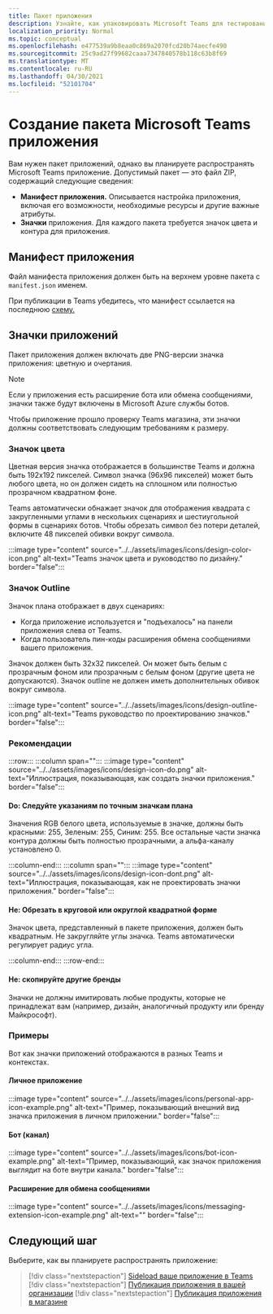 ```yaml
---
title: Пакет приложения
description: Узнайте, как упаковировать Microsoft Teams для тестирования, загрузки и публикации в магазине.
localization_priority: Normal
ms.topic: conceptual
ms.openlocfilehash: e477539a9b8eaa0c869a2070fcd20b74aecfe490
ms.sourcegitcommit: 25c9ad27f99682caaa7347840578b118c63b8f69
ms.translationtype: MT
ms.contentlocale: ru-RU
ms.lasthandoff: 04/30/2021
ms.locfileid: "52101704"
---
```

# <a name="create-a-microsoft-teams-app-package"></a>Создание пакета Microsoft Teams приложения

Вам нужен пакет приложений, однако вы планируете распространять Microsoft Teams приложение. Допустимый пакет — это файл ZIP, содержащий следующие сведения:

* **Манифест приложения.** Описывается настройка приложения, включая его возможности, необходимые ресурсы и другие важные атрибуты.
* **Значки** приложения. Для каждого пакета требуется значок цвета и контура для приложения.

## <a name="app-manifest"></a>Манифест приложения

Файл манифеста приложения должен быть на верхнем уровне пакета с `manifest.json` именем. 

При публикации в Teams убедитесь, что манифест ссылается на последнюю [схему.](~/resources/schema/manifest-schema.md)

## <a name="app-icons"></a>Значки приложений

Пакет приложения должен включать две PNG-версии значка приложения: цветную и очертания.

> [!Note]
> Если у приложения есть расширение бота или обмена сообщениями, значки также будут включены в Microsoft Azure службы ботов.

Чтобы приложение прошло проверку Teams магазина, эти значки должны соответствовать следующим требованиям к размеру.

### <a name="color-icon"></a>Значок цвета

Цветная версия значка отображается в большинстве Teams и должна быть 192x192 пикселей. Символ значка (96x96 пикселей) может быть любого цвета, но он должен сидеть на сплошном или полностью прозрачном квадратном фоне.

Teams автоматически обнажает значок для отображения квадрата с закругленными углами в нескольких сценариях и шестиугольной формы в сценариях ботов. Чтобы обрезать символ без потери деталей, включите 48 пикселей обивки вокруг символа.

:::image type="content" source="../../assets/images/icons/design-color-icon.png" alt-text="Teams значок цвета и руководство по дизайну." border="false":::

### <a name="outline-icon"></a>Значок Outline

Значок плана отображает в двух сценариях:

* Когда приложение используется и "подъехалось" на панели приложения слева от Teams.
* Когда пользователь пин-коды расширения обмена сообщениями вашего приложения.

Значок должен быть 32x32 пикселей. Он может быть белым с прозрачным фоном или прозрачным с белым фоном (другие цвета не допускаются). Значок outline не должен иметь дополнительных обивок вокруг символа.

:::image type="content" source="../../assets/images/icons/design-outline-icon.png" alt-text="Teams руководство по проектированию значков." border="false":::

### <a name="best-practices"></a>Рекомендации

:::row:::
   :::column span="":::
:::image type="content" source="../../assets/images/icons/design-icon-do.png" alt-text="Иллюстрация, показывающая, как создать значки приложения." border="false":::

#### <a name="do-follow-the-precise-outline-icon-guidelines"></a>Do: Следуйте указаниям по точным значкам плана

Значения RGB белого цвета, используемые в значке, должны быть красными: 255, Зеленым: 255, Синим: 255. Все остальные части значка контура должны быть полностью прозрачными, а альфа-каналу установлено 0.

   :::column-end:::
   :::column span="":::
:::image type="content" source="../../assets/images/icons/design-icon-dont.png" alt-text="Иллюстрация, показывающая, как не проектировать значки приложения." border="false":::

#### <a name="dont-crop-in-a-circular-or-rounded-square-shape"></a>Не: Обрезать в круговой или округлой квадратной форме

Значок цвета, представленный в пакете приложения, должен быть квадратным. Не закругляйте углы значка. Teams автоматически регулирует радиус угла.

   :::column-end:::
:::row-end:::

#### <a name="dont-copy-other-brands"></a>Не: скопируйте другие бренды

Значки не должны имитировать любые продукты, которые не принадлежат вам (например, дизайн, аналогичный продукту или бренду Майкрософт).

### <a name="examples"></a>Примеры

Вот как значки приложений отображаются в разных Teams и контекстах.

#### <a name="personal-app"></a>Личное приложение

:::image type="content" source="../../assets/images/icons/personal-app-icon-example.png" alt-text="Пример, показывающий внешний вид значка приложения в личном приложении." border="false":::

#### <a name="bot-channel"></a>Бот (канал)

:::image type="content" source="../../assets/images/icons/bot-icon-example.png" alt-text="Пример, показывающий, как значок приложения выглядит на боте внутри канала." border="false":::

#### <a name="messaging-extension"></a>Расширение для обмена сообщениями

:::image type="content" source="../../assets/images/icons/messaging-extension-icon-example.png" alt-text="<alt text>" border="false":::

## <a name="next-step"></a>Следующий шаг

Выберите, как вы планируете распространять приложение:

> [!div class="nextstepaction"]
> [Sideload ваше приложение в Teams](~/concepts/deploy-and-publish/apps-upload.md)
> [!div class="nextstepaction"]
> [Публикация приложения в вашей организации](/MicrosoftTeams/tenant-apps-catalog-teams?toc=/microsoftteams/platform/toc.json&bc=/MicrosoftTeams/breadcrumb/toc.json)
> [!div class="nextstepaction"]
> [Публикация приложения в магазине](~/concepts/deploy-and-publish/appsource/publish.md)
